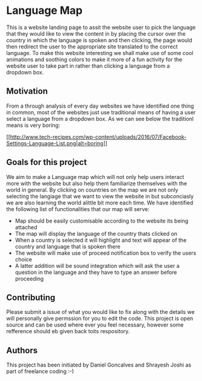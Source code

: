 # Language Map
This is a website landing page to assit the website user to pick the language that they would like to view the content in by placing the 
cursor over the country in which the language is spoken and then clicking, the page would then redirect the user to the appropriate site 
translated to the correct language. To make this website interesting we shall make use of some cool animations and soothing colors to make
it more of a fun activity for the website user to take part in rather than clicking a language from a dropdown box.

## Motivation
From a through analysis of every day websites we have identified one thing in common, most of the websites just use traditional means of 
having a user select a language from a dropdown box. As we can see below the traditionl means is very boring:

[[http://www.tech-recipes.com/wp-content/uploads/2016/07/Facebook-Settings-Language-List.png|alt=boring]]


## Goals for this project
We aim to make a Language map which will not only help users interact more with the website but also help them familiarize themselves with
the world in general. By clicking on countries on the map we are not only selecting the langiage that we want to view the website in but subconciasly we are also learning the world alittle bit more each time. We have identified the following list of functionalities that our map
will serve:

- Map should be easily customisable according to the website its being attached
- The map will display the language of the country thats clicked on
- When a country is selected it will highlight and text will appear of the country and language that is spoken there
- The website will make use of proceed notification box to verify the users choice
- A latter addition will be sound integration which will ask the user a question in the language and they have to type an answer before proceeding


## Contributing
Please submit a issue of what you would like to fix along with the details we will personally give permssion for you to edit the code.
This project is open source and can be used where ever you feel necessary, however some refference should eb given back toits respository.

## Authors
This project has been initiated by Daniel Goncalves and Shrayesh Joshi as part of freelance coding :-)
